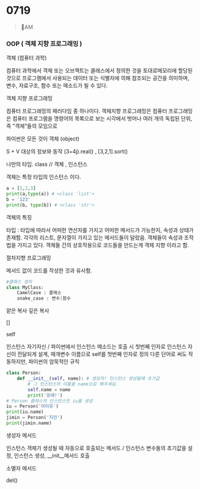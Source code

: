 # 0719

> 🌈AM

### OOP ( 객체 지향 프로그래밍 )

객체 (컴퓨터 과학)

컴퓨터 과학에서 객체 또는 오브젝트는 클래스에서 정의한 것을 토대로메모리에 할당된 것으로 프로그램에서 사용되는 데이터 또는 식별자에 의해 참조되는 공간을 의미하며, 변수, 자료구조, 함수 또는 메소드가 될 수 있다.

객체 지향 프로그래밍

컴퓨터 프로그래밍의 패러다임 중 하나이다. 객체지향 프로그래밍은 컴퓨터 프로그래밍은 컴퓨터 프로그램을 명령어의 목록으로 보는 시각에서 벗어나 여러 개의 독립된 단위, 즉 "객체"들의 모임으로 

파이썬은 모든 것이 객체 (object)

S + V 대상의 정보와 동작 (3+4j).real() , [3,2,1].sort()

나만의 타입. class // 객체 , 인스턴스

객체는 특정 타입의 인스턴스 이다.

```python
a = [1,2,3]
print(a,type(a)) # <class 'list'>
b = '123'
print(b, type(b)) # <class 'str'>
```

객체의 특징

타입 : 타입에 따라서 어떠한 연산자를 가지고 어떠한 메서드가 가능한지, 속성과 상태가 존재함. 각각의 리스트, 문자열이 가지고 있는 메서드들이 달랐음. 객체들이 속성과 조작법을 가지고 있다. 객체들 간의 상호작용으로 코드들을 만드는게 객체 지향 이라고 함.

절차지향 프로그래밍

메서드 없이 코드를 작성한 것과 유사함. 

```python
#클래스 정의
class MyClass:
    CamelCase : 클래스
    snake_case : 변수|함수
```

얕은 복사 깊은 복사

[]

self

인스턴스 자기자신 / 파이썬에서 인스턴스 메소드는 호출 시 첫번째 인자로 인스턴스 자신이 전달되게 설계, 매개변수 이름으로 self를 첫번째 인자로 정의 다른 단어로 써도 작동하지만, 파이썬의 암묵적인 규칙

```python
class Person:
    def __init__(self, name): # 생성자! 인스턴스 생성될때 초기값
        # 그 인스턴스의 이름을 name으로 해주세요.
        self.name = name
        print('응애!')
# Person 클래스의 인스턴스인 iu를 생성
iu = Person('아이유')
print(iu.name)
jimin = Person('지민')
print(jimin.name)
```

생성자 메서드

인스턴스 객체가 생성될 때 자동으로 호출되는 메서드 / 인스턴스 변수들의 초기값을 설정, 인스턴스 생성, \__init__메서드 호출

소멸자 메서드

del()


